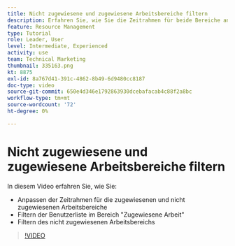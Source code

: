 ```yaml
---
title: Nicht zugewiesene und zugewiesene Arbeitsbereiche filtern
description: Erfahren Sie, wie Sie die Zeitrahmen für beide Bereiche anpassen, die Benutzerliste im zugewiesenen Arbeitsbereich filtern und den nicht zugewiesenen Arbeitsbereich filtern.
feature: Resource Management
type: Tutorial
role: Leader, User
level: Intermediate, Experienced
activity: use
team: Technical Marketing
thumbnail: 335163.png
kt: 8875
exl-id: 8a767d41-391c-4862-8b49-6d9480cc8187
doc-type: video
source-git-commit: 650e4d346e1792863930dcebafacab4c88f2a8bc
workflow-type: tm+mt
source-wordcount: '72'
ht-degree: 0%

---
```


# Nicht zugewiesene und zugewiesene Arbeitsbereiche filtern

In diesem Video erfahren Sie, wie Sie:

* Anpassen der Zeitrahmen für die zugewiesenen und nicht zugewiesenen Arbeitsbereiche
* Filtern der Benutzerliste im Bereich &quot;Zugewiesene Arbeit&quot;
* Filtern des nicht zugewiesenen Arbeitsbereichs

>[!VIDEO](https://video.tv.adobe.com/v/335163/?quality=12&learn=on)

